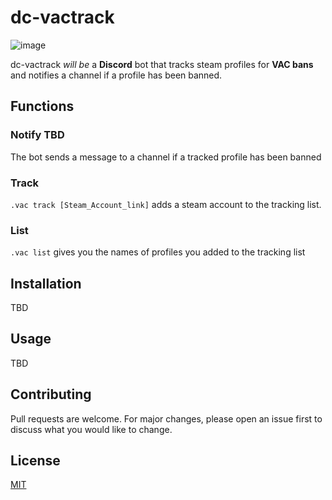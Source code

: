 # dc-vactrack 

![image](https://user-images.githubusercontent.com/32506219/111910652-92d82900-8a62-11eb-983b-22cdbc581ddc.png)

dc-vactrack *will be* a **Discord** bot that tracks steam profiles for **VAC bans** and notifies a channel if a profile has been banned.

## Functions

### Notify TBD

The bot sends a message to a channel if a tracked profile has been banned

### Track

`.vac track [Steam_Account_link]` adds a steam account to the tracking list.

### List

`.vac list` gives you the names of profiles you added to the tracking list


## Installation

TBD

## Usage

TBD 

## Contributing
Pull requests are welcome. For major changes, please open an issue first to discuss what you would like to change.

## License
[MIT](https://choosealicense.com/licenses/mit/)
